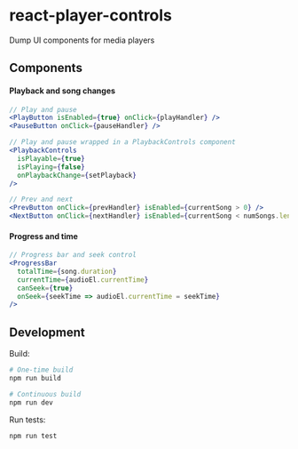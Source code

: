 # react-player-controls

Dump UI components for media players

## Components

#### Playback and song changes

```jsx
// Play and pause
<PlayButton isEnabled={true} onClick={playHandler} />
<PauseButton onClick={pauseHandler} />

// Play and pause wrapped in a PlaybackControls component
<PlaybackControls
  isPlayable={true}
  isPlaying={false}
  onPlaybackChange={setPlayback}
/>

// Prev and next
<PrevButton onClick={prevHandler} isEnabled={currentSong > 0} />
<NextButton onClick={nextHandler} isEnabled={currentSong < numSongs.length - 1} />
```

#### Progress and time

```jsx
// Progress bar and seek control
<ProgressBar
  totalTime={song.duration}
  currentTime={audioEl.currentTime}
  canSeek={true}
  onSeek={seekTime => audioEl.currentTime = seekTime}
/>
```

## Development

Build:

```sh
# One-time build
npm run build

# Continuous build
npm run dev
```

Run tests:

```sh
npm run test
```
